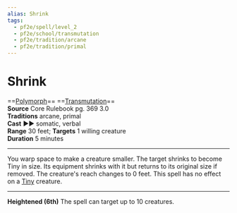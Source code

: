 ```yaml
---
alias: Shrink
tags:
  - pf2e/spell/level_2
  - pf2e/school/transmutation
  - pf2e/tradition/arcane
  - pf2e/tradition/primal
---
```


# Shrink

==[Polymorph](../../../Traits/Polymorph.md)== ==[Transmutation](../../../Traits/Transmutation.md)==  
__Source__ Core Rulebook pg. 369 3.0  
**Traditions** arcane, primal  
**Cast** ►► somatic, verbal  
**Range** 30 feet; **Targets** 1 willing creature  
**Duration** 5 minutes

---

You warp space to make a creature smaller. The target shrinks to become Tiny in size. Its equipment shrinks with it but returns to its original size if removed. The creature's reach changes to 0 feet. This spell has no effect on a [Tiny](Tiny) creature.

<hr>

**Heightened (6th)** The spell can target up to 10 creatures.

